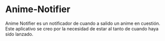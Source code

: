 # Anime-Notifier
Anime Notifier es un notificador de cuando a salido un anime en cuestión. Este aplicativo se creo por la necesidad de estar al tanto de cuando haya sido lanzado.
